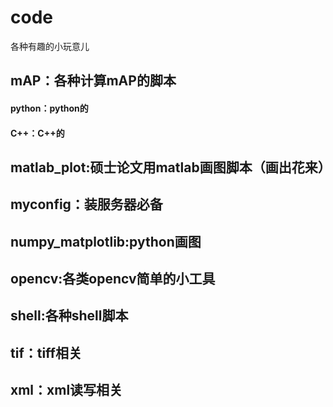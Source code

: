 # code
各种有趣的小玩意儿

## mAP：各种计算mAP的脚本
#### python：python的
#### C++：C++的
## matlab_plot:硕士论文用matlab画图脚本（画出花来）
## myconfig：装服务器必备
## numpy_matplotlib:python画图
## opencv:各类opencv简单的小工具
## shell:各种shell脚本
## tif：tiff相关       
## xml：xml读写相关                  
